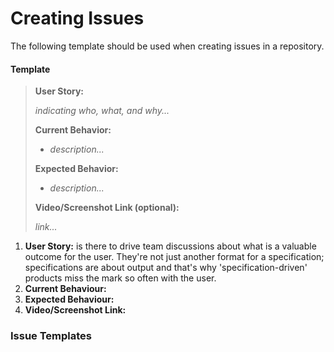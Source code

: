 # Creating Issues

The following template should be used when creating issues in a repository.

#### Template

> **User Story:**
>
> _indicating who, what, and why..._
>
> **Current Behavior:**
>
> * _description..._
>
> **Expected Behavior:**
>
> * _description..._
>
> **Video/Screenshot Link \(optional\):**
>
> _link..._

1. **User Story:** is there to drive team discussions about what is a valuable outcome for the user. They're not just another format for a specification; specifications are about output and that's why 'specification-driven' products miss the mark so often with the user.
2. **Current Behaviour:**
3. **Expected Behaviour:**
4. **Video/Screenshot Link:**

### Issue Templates




